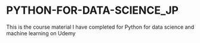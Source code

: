 # PYTHON-FOR-DATA-SCIENCE_JP
This is the course material I have completed for Python for data science and machine learning on Udemy 
